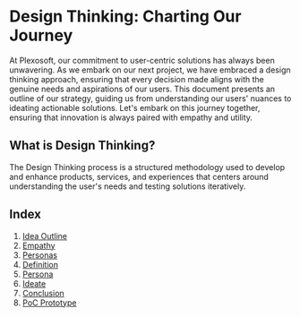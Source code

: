 # Design Thinking: Charting Our Journey

At Plexosoft, our commitment to user-centric solutions has always been unwavering. As we embark on our next project, we have embraced a design thinking approach, ensuring that every decision made aligns with the genuine needs and aspirations of our users. This document presents an outline of our strategy, guiding us from understanding our users' nuances to ideating actionable solutions. Let's embark on this journey together, ensuring that innovation is always paired with empathy and utility.

## What is Design Thinking?

The Design Thinking process is a structured methodology used to develop and enhance products, services, and experiences that centers around understanding the user's needs and testing solutions iteratively.

## Index
1. [Idea Outline](documentation/design/design-thinking/idea-outline/idea_outline.md)
2. [Empathy](documentation/design/design-thinking/empathy/empathy.md)
3. [Personas](documentation/design/design-thinking/personas/personas.md)
4. [Definition](documentation/design/design-thinking/definition/definition.md)
5. [Persona](documentation/design/design-thinking/persona/persona.md)
6. [Ideate](documentation/design/design-thinking/ideate/ideate.md)
7. [Conclusion](documentation/design/design-thinking/conclusion/conclusion.md)
8. [PoC Prototype](documentation/design/design-thinking/PoC/poc.md)